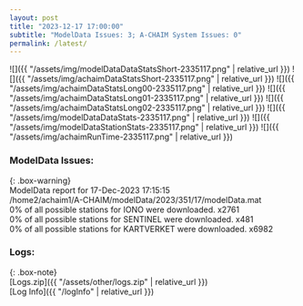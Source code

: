 ```yaml
---
layout: post
title: "2023-12-17 17:00:00"
subtitle: "ModelData Issues: 3; A-CHAIM System Issues: 0"
permalink: /latest/
---
```


![]({{ "/assets/img/modelDataDataStatsShort-2335117.png" | relative_url }})
![]({{ "/assets/img/achaimDataStatsShort-2335117.png" | relative_url }})
![]({{ "/assets/img/achaimDataStatsLong00-2335117.png" | relative_url }})
![]({{ "/assets/img/achaimDataStatsLong01-2335117.png" | relative_url }})
![]({{ "/assets/img/achaimDataStatsLong02-2335117.png" | relative_url }})
![]({{ "/assets/img/modelDataDataStats-2335117.png" | relative_url }})
![]({{ "/assets/img/modelDataStationStats-2335117.png" | relative_url }})
![]({{ "/assets/img/achaimRunTime-2335117.png" | relative_url }})


### ModelData Issues:  
  
{: .box-warning}  
 ModelData report for 17-Dec-2023 17:15:15   
 /home2/achaim1/A-CHAIM/modelData/2023/351/17/modelData.mat   
 0% of all possible stations for IONO were downloaded. x2761   
 0% of all possible stations for SENTINEL were downloaded. x481   
 0% of all possible stations for KARTVERKET were downloaded. x6982   
  


### Logs:  
  
{: .box-note}  
[Logs.zip]({{ "/assets/other/logs.zip" | relative_url }})  
[Log Info]({{ "/logInfo" | relative_url }})  
